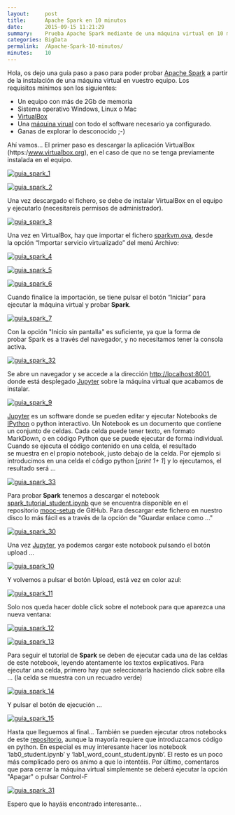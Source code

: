 ```yaml
---
layout:     post
title:      Apache Spark en 10 minutos 
date:       2015-09-15 11:21:29
summary:    Prueba Apache Spark mediante de una máquina virtual en 10 minutos
categories: BigData
permalink:  /Apache-Spark-10-minutos/
minutes:    10
---
```


Hola, os dejo una guía paso a paso para poder probar [Apache Spark](http://spark.apache.org/) a partir de la instalación de una máquina virtual en vuestro equipo. Los requisitos mínimos son los siguientes:

*   Un equipo con más de 2Gb de memoria
*   Sistema operativo Windows, Linux o Mac
*   [VirtualBox](https://www.virtualbox.org/)
*   Una [máquina virual](https://goo.gl/B0SxcO) con todo el software necesario ya configurado.
*   Ganas de explorar lo desconocido ;-)

Ahí vamos... El primer paso es descargar la aplicación VirtualBox (https:/www.virtualbox.org), en el caso de que no se tenga previamente instalada en el equipo.

[![guia_spark_1](http://shirup.com/wp-content/uploads/2015/09/guia_spark_1-300x216.png)](http://shirup.com/wp-content/uploads/2015/09/guia_spark_1.png) 

[![guia_spark_2](http://shirup.com/wp-content/uploads/2015/09/guia_spark_2-300x217.png)](http://shirup.com/wp-content/uploads/2015/09/guia_spark_2.png)

Una vez descargado el fichero, se debe de instalar VirtualBox en el equipo y ejecutarlo (necesitareis permisos de administrador).

[![guia_spark_3](http://shirup.com/wp-content/uploads/2015/09/guia_spark_3-300x227.png)](http://shirup.com/wp-content/uploads/2015/09/guia_spark_3.png)

Una vez en VirtualBox, hay que importar el fichero [sparkvm.ova](https://goo.gl/B0SxcO), desde la opción “Importar servicio virtualizado” del menú Archivo: 

[![guia_spark_4](http://shirup.com/wp-content/uploads/2015/09/guia_spark_4-300x225.png)](http://shirup.com/wp-content/uploads/2015/09/guia_spark_4.png)

[![guia_spark_5](http://shirup.com/wp-content/uploads/2015/09/guia_spark_5-300x223.png)](http://shirup.com/wp-content/uploads/2015/09/guia_spark_5.png) 

[![guia_spark_6](http://shirup.com/wp-content/uploads/2015/09/guia_spark_6-300x240.png)](http://shirup.com/wp-content/uploads/2015/09/guia_spark_6.png)

Cuando finalice la importación, se tiene pulsar el botón “Iniciar” para ejecutar la máquina virtual y probar **Spark**. 

[![guia_spark_7](http://shirup.com/wp-content/uploads/2015/09/guia_spark_7-300x162.png)](http://shirup.com/wp-content/uploads/2015/09/guia_spark_7.png)

Con la opción "Inicio sin pantalla" es suficiente, ya que la forma de probar Spark es a través del navegador, y no necesitamos tener la consola activa. 

[![guia_spark_32](http://shirup.com/wp-content/uploads/2015/09/guia_spark_32-300x163.png)](http://shirup.com/wp-content/uploads/2015/09/guia_spark_32.png)

Se abre un navegador y se accede a la dirección [http://localhost:8001](http://localhost:8001), donde está desplegado [Jupyter](http://jupyter.org/) sobre la máquina virtual que acabamos de instalar. 

[![guia_spark_9](http://shirup.com/wp-content/uploads/2015/09/guia_spark_9-300x230.png)](http://shirup.com/wp-content/uploads/2015/09/guia_spark_9.png)

[Jupyter](http://jupyter.org/) es un software donde se pueden editar y ejecutar Notebooks de [IPython](https://en.wikipedia.org/wiki/IPython) o python interactivo. Un Notebook es un documento que contiene un conjunto de celdas. Cada celda puede tener texto, en formato MarkDown, o en código Python que se puede ejecutar de forma individual. Cuando se ejecuta el código contenido en una celda, el resultado se muestra en el propio notebook, justo debajo de la celda. Por ejemplo si introducimos en una celda el código python [_print 1+ 1_] y lo ejecutamos, el resultado será ... 

[![guia_spark_33](http://shirup.com/wp-content/uploads/2015/09/guia_spark_33-300x52.png)](http://shirup.com/wp-content/uploads/2015/09/guia_spark_33.png) 

Para probar **Spark** tenemos a descargar el notebook [spark_tutorial_student.ipynb](https://github.com/spark-mooc/mooc-setup/blob/master/spark_tutorial_student.ipynb) que se encuentra disponible en el repositorio [mooc-setup](https://github.com/spark-mooc/mooc-setup) de GitHub. Para descargar este fichero en nuestro disco lo más fácil es a través de la opción de "Guardar enlace como ..."

[![guia_spark_30](http://shirup.com/wp-content/uploads/2015/09/guia_spark_30-300x155.png)](http://shirup.com/wp-content/uploads/2015/09/guia_spark_30.png)

Una vez [Jupyter](http://localhost:8001), ya podemos cargar este notobook pulsando el botón upload ... 

[![guia_spark_10](http://shirup.com/wp-content/uploads/2015/09/guia_spark_10-300x233.png)](http://shirup.com/wp-content/uploads/2015/09/guia_spark_10.png)

Y volvemos a pulsar el botón Upload, está vez en color azul:

[![guia_spark_11](http://shirup.com/wp-content/uploads/2015/09/guia_spark_11-300x231.png)](http://shirup.com/wp-content/uploads/2015/09/guia_spark_11.png)

Solo nos queda hacer doble click sobre el notebook para que aparezca una nueva ventana: 

[![guia_spark_12](http://shirup.com/wp-content/uploads/2015/09/guia_spark_12-300x230.png)](http://shirup.com/wp-content/uploads/2015/09/guia_spark_12.png) 

[![guia_spark_13](http://shirup.com/wp-content/uploads/2015/09/guia_spark_13-300x232.png)](http://shirup.com/wp-content/uploads/2015/09/guia_spark_13.png) 

Para seguir el tutorial de **Spark** se deben de ejecutar cada una de las celdas de este notebook, leyendo atentamente los textos explicativos. Para ejecutar una celda, primero hay que seleccionarla haciendo click sobre ella … (la celda se muestra con un recuadro verde)

[![guia_spark_14](http://shirup.com/wp-content/uploads/2015/09/guia_spark_14-300x233.png)](http://shirup.com/wp-content/uploads/2015/09/guia_spark_14.png)

Y pulsar el botón de ejecución ...

[![guia_spark_15](http://shirup.com/wp-content/uploads/2015/09/guia_spark_15-300x231.png)](http://shirup.com/wp-content/uploads/2015/09/guia_spark_15.png)  

Hasta que lleguemos al final... También se pueden ejecutar otros notebooks de este [repositorio](https://github.com/spark-mooc/mooc-setup), aunque la mayoría requiere que introduzcamos código en python. En especial es muy interesante hacer los notebook ‘lab0_student.ipynb’ y ‘lab1_word_count_student.ipynb’. El resto es un poco más complicado pero os animo a que lo intentéis. Por último, comentaros que para cerrar la máquina virtual simplemente se deberá ejecutar la opción "Apagar" o pulsar Control-F

[![guia_spark_31](http://shirup.com/wp-content/uploads/2015/09/guia_spark_31-300x164.png)](http://shirup.com/wp-content/uploads/2015/09/guia_spark_31.png)

Espero que lo hayáis encontrado interesante...
